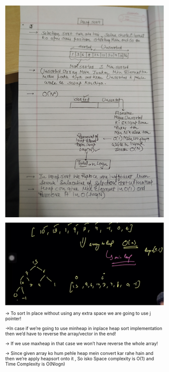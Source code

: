 ![image-1727694789980.jpg1268642745324190404.jpg](../../../../../Images/image-1727694789980.jpg1268642745324190404.jpg)

![DB023C99-066A-4ECC-8568-B994C61715BD.png](../../../../../Images/DB023C99-066A-4ECC-8568-B994C61715BD.png)

→ To sort In place without using any extra space we are going to use j pointer!

→In case if we’re going to use minheap in inplace heap sort implementation then we’d have to reverse the array/vector in the end!

→ If we use maxheap in that case we won’t have reverse the whole array!

→ Since given array ko hum pehle heap mein convert kar rahe hain and then we’re apply heapsort onto it , So isko Space complexity is O(1) and Time Complexity is O(Nlogn)